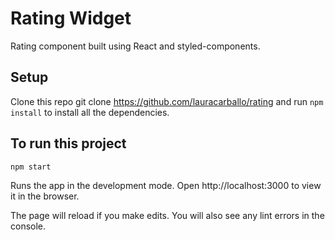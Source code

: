 # Rating Widget

Rating component built using React and styled-components.

## Setup

Clone this repo git clone https://github.com/lauracarballo/rating and run `npm install` to install all the dependencies.

## To run this project

`npm start`

Runs the app in the development mode. Open http://localhost:3000 to view it in the browser.

The page will reload if you make edits. You will also see any lint errors in the console.
